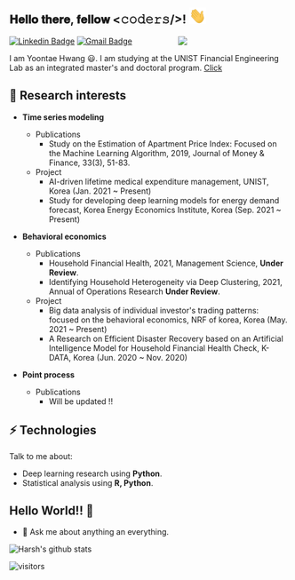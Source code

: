 <h2> 𝐇𝐞𝐥𝐥𝐨 𝐭𝐡𝐞𝐫𝐞, 𝐟𝐞𝐥𝐥𝐨𝐰 <𝚌𝚘𝚍𝚎𝚛𝚜/>! <img src="https://raw.githubusercontent.com/ABSphreak/ABSphreak/master/gifs/Hi.gif" width="30px"></h2>

<img align='right' src='https://user-images.githubusercontent.com/5713670/87202985-820dcb80-c2b6-11ea-9f56-7ec461c497c3.gif' width='200"'>

[![Linkedin Badge](https://img.shields.io/badge/-yoontae-blue?style=flat-square&logo=Linkedin&logoColor=white&link=https://www.linkedin.com/in/yoontae/)](https://www.linkedin.com/in/yoontae/) 
[![Gmail Badge](https://img.shields.io/badge/-yoontae@unist.ac.kr-c14438?style=flat-square&logo=Gmail&logoColor=white&link=mailto:yoontae@unist.ac.kr)](mailto:yoontae@unist.ac.kr)

I am Yoontae Hwang 😃. I am studying at the UNIST Financial Engineering Lab as an integrated master's and doctoral program.  [Click](https://www.notion.so/unist-felab/Research-Area-468eaf833b7246f893bae2e33aeb4c8a) 

## 🤔 Research interests
* **Time series modeling**
    - Publications
        - Study on the Estimation of Apartment Price Index: Focused on the Machine Learning Algorithm, 2019, Journal of Money & Finance, 33(3), 51-83.
    - Project
        - AI-driven lifetime medical expenditure management, UNIST, Korea (Jan. 2021 ~ Present)
        - Study for developing deep learning models for energy demand forecast, Korea Energy Economics Institute, Korea (Sep. 2021 ~ Present)
* **Behavioral economics**
    - Publications 
      - Household Financial Health, 2021, Management Science, **Under Review**.
      - Identifying Household Heterogeneity via Deep Clustering, 2021, Annual of Operations Research **Under Review**.
    - Project
      - Big data analysis of individual investor's trading patterns: focused on the behavioral economics, NRF of korea, Korea (May. 2021 ~ Present)
      - A Research on Efficient Disaster Recovery based on an Artificial Intelligence Model for Household Financial Health Check, K-DATA, Korea (Jun. 2020 ~ Nov. 2020)

* **Point process**
    - Publications 
      - Will be updated !!



## ⚡ Technologies
Talk to me about:
- Deep learning research using **Python**.
- Statistical analysis using **R, Python**.


## Hello World!! 🤔
- 💬 Ask me about anything an everything.


![Harsh's github stats](https://github-readme-stats.vercel.app/api?username=yoontae&hide=["issues"]&show_icons=true)

![visitors](https://visitor-badge.glitch.me/badge?page_id=yoontae.yoontae)

